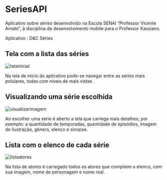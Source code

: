 # SeriesAPI

 Aplicativo sobre séries desenvolvido na Escola SENAI “Professor Vicente Amato”, à disciplina de desenvolvimento mobile para o Professor Kassiano.

  Aplicativo : D&C Séries 
  
## Tela com a lista das séries

   ![telainicial](https://user-images.githubusercontent.com/38070806/49015512-71a0ef80-f16a-11e8-918b-a41d3f830d9a.jpg)

  Na tela de início do aplicativo pode-se navegar entre as séries mais polulares, todas com níveis de mais vistas.

## Visualizando uma série escolhida
                                     
   ![visualizarimagem](https://user-images.githubusercontent.com/38070806/49015521-79609400-f16a-11e8-845d-6eba5cecd068.jpg)

  Ao escolher uma série é aberto a tela que carrega mais detalhes, por exemplo: a quantidade de temporadas, quantidade de episódios, imagem de ilustração, gênero, elenco e sinopse.

## Lista com o elenco de cada série

   ![listaatores](https://user-images.githubusercontent.com/38070806/49369056-a1567700-f6d7-11e8-888e-61c429f51865.jpg)
   
   Na lista de atores é carregado todos os atores que compõem  o elenco, com sua imagem, nome de personagem e nome real.  

